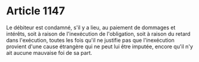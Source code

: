 # Article 1147

Le débiteur est condamné, s'il y a lieu, au paiement de dommages et intérêts, soit à raison de l'inexécution de l'obligation, soit à raison du retard dans l'exécution, toutes les fois qu'il ne justifie pas que l'inexécution provient d'une cause étrangère qui ne peut lui être imputée, encore qu'il n'y ait aucune mauvaise foi de sa part.
